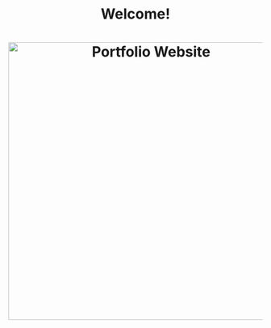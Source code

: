 <h1 align="center"> Welcome! </h1>
<h1 align="center"><img src= "https://user-images.githubusercontent.com/34294040/200968607-f6903540-87af-4187-9cbd-274cfb84e748.JPG" width= "550" alt="Portfolio Website">

